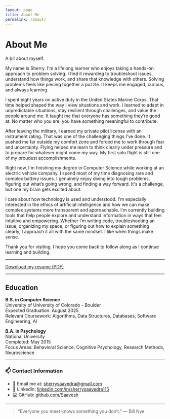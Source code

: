 ```yaml
---
layout: page
title: About Me
permalink: /about/
---
```


<!-- <img src="/assets/img/sherry.jpg" alt="Photo of Sherry Saavedra" style="max-width: 150px; border-radius: 50%; margin-bottom: 20px;" />-->

# About Me

A bit about myself.

My name is Sherry. I'm a lifelong learner who enjoys taking a hands-on approach to problem solving. I find it rewarding to troubleshoot issues, understand how things work, and share that knowledge with others. Solving problems feels like piecing together a puzzle. It keeps me engaged, curious, and always learning.

I spent eight years on active duty in the United States Marine Corps. That time helped shaped the way I view situations and work. I learned to adapt in unpredictable situations, stay resilient through challenges, and value the people around me. It taught me that everyone has something they’re good at. No matter who you are, you have something meaningful to contribute.

After leaving the military, I earned my private pilot license with an instrument rating. That was one of the challenging things I've done. It pushed me far outside my comfort zone and forced me to work through fear and uncertainty. Flying helped me learn to think clearly under pressure and to prepare for whatever might come my way. My first solo flight is still one of my proudest accomplishments.

Right now, I'm finishing my degree in Computer Science while working at an electric vehicle company. I spend most of my time diagnosing rare and complex battery issues. I genuinely enjoy diving into tough problems, figuring out what’s going wrong, and finding a way forward. It's a challenge, but one my brain gets excited about.

I care about how technology is used and understood. I'm especially interested in the ethics of artificial intelligence and how we can make complex systems more transparent and approachable. I'm currently building tools that help people explore and understand information in ways that feel intuitive and empowering. Whether I’m writing code, troubleshooting an issue, organizing my space, or figuring out how to explain something clearly, I approach it all with the same mindset. I like when things make sense.

Thank you for visiting. I hope you come back to follow along as I continue learning and building.



---

[Download my resume (PDF)](/assets/resume.pdf)

---

## Education

**B.S. in Computer Science**  
University of University of Colorado - Boulder  
Expected Graduation: August 2025  
Relevant Coursework: Algorithms, Data Structures, Databases, Software Engineering, AI

**B.A. in Psychology**  
National University  
Completed: May 2015  
Focus Areas: Behavioral Science, Cognitive Psychology, Research Methods, Neuroscience

---


### 📫 Contact Information

- 📧 Email me at: [sherrysaavedra@gmail.com](mailto:sherrysaavedra@gmail.com)
- 💼 LinkedIn: [linkedin.com/in/sherrysaavedra115](https://www.linkedin.com/in/sherrysaavedra115)
- 💻 GitHub: [github.com/Saavesh](https://github.com/Saavesh)

---


  > “Everyone you meet knows something you don’t.” — Bill Nye

